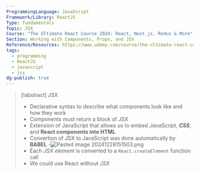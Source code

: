 ```yaml
---
ProgrammingLanguage: JavaScript
Framework/Library: ReactJS
Type: fundamentals
Topic: JSX
Course: "The Ultimate React Course 2024: React, Next.js, Redux & More"
Section: Working with Components, Props, and JSX
Reference/Resources: https://www.udemy.com/course/the-ultimate-react-course/
tags:
  - programming
  - ReactJS
  - javascript
  - jsx
dg-publish: true
---
```

> [!abstract] JSX
> - Declarative syntax to describe what components look like and how they work
> - Components must return a block of JSX
> - Extension of JavaScript that allows us to embed _JavaScript_, ___CSS___, and __React components into HTML__
> - Convertion of JSX to JavaScript was done automatically by __BABEL__
> 	-![Pasted image 20241228151503.png](/img/user/Misc/attachments/Pasted%20image%2020241228151503.png)
> - Each _JSX element_ is converted to a `React.createElement` function call
> - We could use React without _JSX_

